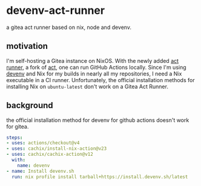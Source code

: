 # devenv-act-runner
a gitea act runner based on nix, node and devenv.

## motivation

I'm self-hosting a Gitea instance on NixOS.
With the newly added [act runner](https://gitea.com/gitea/act_runner), a fork of [act](https://github.com/nektos/act), one can run GitHub Actions locally.
Since I'm using [devenv](https://devenv.sh/) and Nix for my builds in nearly all my repositories, I need a Nix executable in a CI runner.
Unfortunately, the official installation methods for installing Nix on `ubuntu-latest` don't work on a Gitea Act Runner.

## background

the official installation method for devenv for github actions doesn't work for gitea.
```prepare-job-environment-for-devenv.yaml
steps:
- uses: actions/checkout@v4
- uses: cachix/install-nix-action@v23
- uses: cachix/cachix-action@v12
  with:
    name: devenv
- name: Install devenv.sh
  run: nix profile install tarball+https://install.devenv.sh/latest
```
